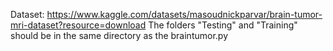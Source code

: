 Dataset:
https://www.kaggle.com/datasets/masoudnickparvar/brain-tumor-mri-dataset?resource=download
The folders "Testing" and "Training" should be in the same directory as the braintumor.py
